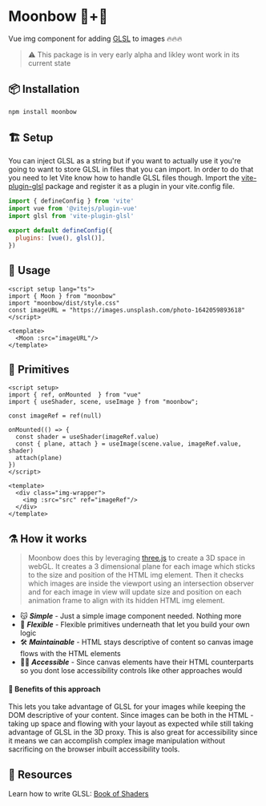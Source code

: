 # Moonbow :new_moon_with_face:+:rainbow:
Vue img component for adding [GLSL](https://en.wikipedia.org/wiki/OpenGL_Shading_Language) to images :fire::fire::fire:
> :warning: This package is in very early alpha and likley wont work in its current state

## :package: Installation
```bash
npm install moonbow
```

## :building_construction: Setup
You can inject GLSL as a string but if you want to actually use it you're going to want to store GLSL in files that you can import. In order to do that you need to let Vite know how to handle GLSL files though. Import the [vite-plugin-glsl](https://github.com/UstymUkhman/vite-plugin-glsl) package and register it as a plugin in your vite.config file.

```js
import { defineConfig } from 'vite'
import vue from '@vitejs/plugin-vue'
import glsl from 'vite-plugin-glsl'

export default defineConfig({
  plugins: [vue(), glsl()],
})
```

## :crystal_ball: Usage

```vue
<script setup lang="ts">
import { Moon } from "moonbow"
import "moonbow/dist/style.css"
const imageURL = "https://images.unsplash.com/photo-1642059893618"
</script>

<template>
  <Moon :src="imageURL"/>
</template>
```

## :dna: Primitives
```vue
<script setup>
import { ref, onMounted  } from "vue"
import { useShader, scene, useImage } from "moonbow";

const imageRef = ref(null)

onMounted(() => {
  const shader = useShader(imageRef.value)
  const { plane, attach } = useImage(scene.value, imageRef.value, shader)
  attach(plane)
})
</script>

<template>
  <div class="img-wrapper">
    <img :src="src" ref="imageRef"/>
  </div>
</template>
```

## :alembic: How it works
> Moonbow does this by leveraging [three.js](https://github.com/mrdoob/three.js/) to create a 3D space in webGL. It creates a 3 dimensional plane for each image which sticks to the size and position of the HTML img element. Then it checks which images are inside the viewport using an intersection observer and for each image in view will update size and position on each animation frame to align with its hidden HTML img element. 

- :kissing_cat: ***Simple*** - Just a simple image component needed. Nothing more
- :muscle: ***Flexible*** - Flexible primitives underneath that let you build your own logic
- :hammer_and_wrench: ***Maintainable*** - HTML stays descriptive of content so canvas image flows with the HTML elements
- :man_in_manual_wheelchair: ***Accessible*** - Since canvas elements have their HTML counterparts so you dont lose accessibility controls like other approaches would

#### :test_tube: Benefits of this approach
This lets you take advantage of GLSL for your images while keeping the DOM descriptive of your content. Since images can be both in the HTML - taking up space and flowing with your layout as expected while still taking advantage of GLSL in the 3D proxy. This is also great for accessibility since it means we can accomplish complex image manipulation without sacrificing on the browser inbuilt accessibility tools.

## :scroll: Resources
Learn how to write GLSL: [Book of Shaders](https://thebookofshaders.com/)
